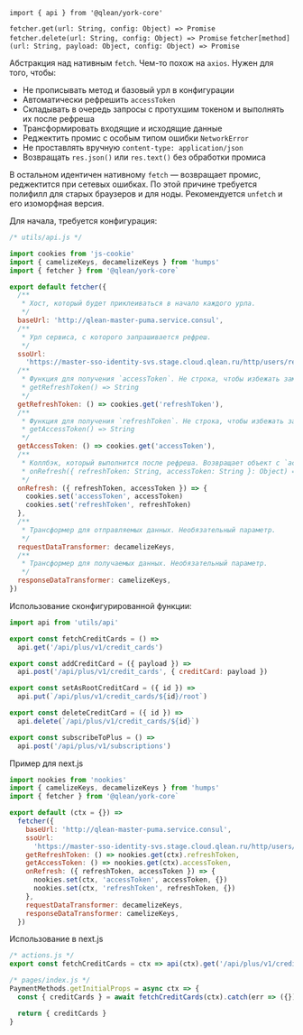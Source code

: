 `import { api } from '@qlean/york-core'`

`fetcher.get(url: String, config: Object) => Promise`
`fetcher.delete(url: String, config: Object) => Promise`
`fetcher[method](url: String, payload: Object, config: Object) => Promise`

Абстракция над нативным `fetch`. Чем-то похож на `axios`. Нужен для того, чтобы:

- Не прописывать метод и базовый урл в конфигурации
- Автоматически рефрешить `accessToken`
- Складывать в очередь запросы с протухшим токеном и выполнять их после рефреша
- Трансформировать входящие и исходящие данные
- Реджектить промис с особым типом ошибки `NetworkError`
- Не проставлять вручную `content-type: application/json`
- Возвращать `res.json()` или `res.text()` без обработки промиса

В остальном идентичен нативному `fetch` — возвращает промис, реджектится при сетевых ошибках. По этой причине требуется полифилл для старых браузеров и для ноды. Рекомендуется `unfetch` и его изоморфная версия.

Для начала, требуется конфигурация:

```js static
/* utils/api.js */

import cookies from 'js-cookie'
import { camelizeKeys, decamelizeKeys } from 'humps'
import { fetcher } from '@qlean/york-core`

export default fetcher({
  /**
   * Хост, который будет приклеиваться в начало каждого урла.
   */
  baseUrl: 'http://qlean-master-puma.service.consul',
  /**
   * Урл сервиса, с которого запрашивается рефреш.
   */
  ssoUrl:
    'https://master-sso-identity-svs.stage.cloud.qlean.ru/http/users/refreshToken/?refreshToken=',
  /**
   * Функция для получения `accessToken`. Не строка, чтобы избежать замыкания.
   * getRefreshToken() => String
   */
  getRefreshToken: () => cookies.get('refreshToken'),
  /**
   * Функция для получения `refreshToken`. Не строка, чтобы избежать замыкания.
   * getAccessToken() => String
   */
  getAccessToken: () => cookies.get('accessToken'),
  /**
   * Коллбэк, который выполнится после рефреша. Возвращает объект с `accessToken` и `refreshToken`
   * onRefresh({ refreshToken: String, accessToken: String }: Object) => void
   */
  onRefresh: ({ refreshToken, accessToken }) => {
    cookies.set('accessToken', accessToken)
    cookies.set('refreshToken', refreshToken)
  },
  /**
   * Трансформер для отправляемых данных. Необязательный параметр.
   */
  requestDataTransformer: decamelizeKeys,
  /**
   * Трансформер для получаемых данных. Необязательный параметр.
   */
  responseDataTransformer: camelizeKeys,
})
```

Использование сконфигурированной функции:
```js static
import api from 'utils/api'

export const fetchCreditCards = () =>
  api.get('/api/plus/v1/credit_cards')

export const addCreditCard = ({ payload }) =>
  api.post('/api/plus/v1/credit_cards', { creditCard: payload })

export const setAsRootCreditCard = ({ id }) =>
  api.put(`/api/plus/v1/credit_cards/${id}/root`)

export const deleteCreditCard = ({ id }) =>
  api.delete(`/api/plus/v1/credit_cards/${id}`)

export const subscribeToPlus = () =>
  api.post('/api/plus/v1/subscriptions')
```

Пример для next.js
```js static
import nookies from 'nookies'
import { camelizeKeys, decamelizeKeys } from 'humps'
import { fetcher } from '@qlean/york-core`

export default (ctx = {}) =>
  fetcher({
    baseUrl: 'http://qlean-master-puma.service.consul',
    ssoUrl:
      'https://master-sso-identity-svs.stage.cloud.qlean.ru/http/users/refreshToken/?refreshToken=',
    getRefreshToken: () => nookies.get(ctx).refreshToken,
    getAccessToken: () => nookies.get(ctx).accessToken,
    onRefresh: ({ refreshToken, accessToken }) => {
      nookies.set(ctx, 'accessToken', accessToken, {})
      nookies.set(ctx, 'refreshToken', refreshToken, {})
    },
    requestDataTransformer: decamelizeKeys,
    responseDataTransformer: camelizeKeys,
  })
```

Использование в next.js
```js static
/* actions.js */
export const fetchCreditCards = ctx => api(ctx).get('/api/plus/v1/credit_cards')

/* pages/index.js */
PaymentMethods.getInitialProps = async ctx => {
  const { creditCards } = await fetchCreditCards(ctx).catch(err => ({}))

  return { creditCards }
}
```
